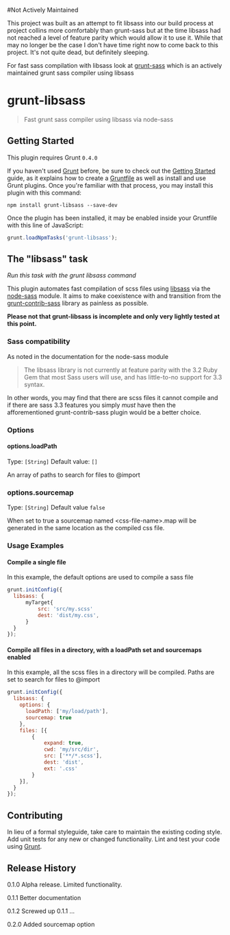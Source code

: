 #Not Actively Maintained

This project was built as an attempt to fit libsass into our build process at project collins more comfortably than grunt-sass but at the time libsass had not reached a level of feature parity which would allow it to use it. While that may no longer be the case I don't have time right now to come back to this project. It's not quite dead, but definitely sleeping.

For fast sass compilation with libsass look at [grunt-sass](https://github.com/sindresorhus/grunt-sass) which is an actively maintained grunt sass compiler using libsass

# grunt-libsass

> Fast grunt sass compiler using libsass via node-sass

## Getting Started
This plugin requires Grunt `0.4.0`

If you haven't used [Grunt](http://gruntjs.com/) before, be sure to check out the [Getting Started](http://gruntjs.com/getting-started) guide, as it explains how to create a [Gruntfile](http://gruntjs.com/sample-gruntfile) as well as install and use Grunt plugins. Once you're familiar with that process, you may install this plugin with this command:

```shell
npm install grunt-libsass --save-dev
```

Once the plugin has been installed, it may be enabled inside your Gruntfile with this line of JavaScript:

```js
grunt.loadNpmTasks('grunt-libsass');
```

## The "libsass" task

*Run this task with the grunt libsass command*

This plugin automates fast compilation of scss files using [libsass](https://github.com/hcatlin/libsass) via the
[node-sass](https://github.com/andrew/node-sass) module. It aims to make coexistence with and transition from the
[grunt-contrib-sass](https://github.com/gruntjs/grunt-contrib-sass) library as painless as possible.

**Please not that grunt-libsass is incomplete and only very lightly tested at this point.**

### Sass compatibility

As noted in the documentation for the node-sass module

> The libsass library is not currently at feature parity with the 3.2 Ruby Gem that most Sass users will use,
> and has little-to-no support for 3.3 syntax.

In other words, you may find that there are scss files it cannot compile and if there are sass 3.3 features you simply
*must* have then the afforementioned grunt-contrib-sass plugin would be a better choice.

### Options

#### options.loadPath
Type: `[String]`
Default value: `[]`

An array of paths to search for files to @import

### options.sourcemap
Type: `[String]`
Default value `false`

When set to true a sourcemap named &lt;css-file-name&gt;.map will be generated in the same location as the compiled css
file.


### Usage Examples

#### Compile a single file
In this example, the default options are used to compile a sass file

```js
grunt.initConfig({
  libsass: {
      myTarget{
          src: 'src/my.scss'
          dest: 'dist/my.css',
      }
  }
});
```

#### Compile all files in a directory, with a loadPath set and sourcemaps enabled
In this example, all the scss files in a directory will be compiled. Paths are set to search for files to @import

```js
grunt.initConfig({
  libsass: {
    options: {
      loadPath: ['my/load/path'],
      sourcemap: true
    },
    files: [{
        {
            expand: true,
            cwd: 'my/src/dir',
            src: ['**/*.scss'],
            dest: 'dist',
            ext: '.css'
        }
    }],
  }
});
```

## Contributing
In lieu of a formal styleguide, take care to maintain the existing coding style. Add unit tests for any new or changed functionality. Lint and test your code using [Grunt](http://gruntjs.com/).

## Release History
0.1.0 Alpha release. Limited functionality.

0.1.1 Better documentation

0.1.2 Screwed up 0.1.1 ...

0.2.0 Added sourcemap option
